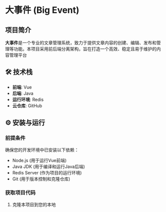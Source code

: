 # 大事件 (Big Event)

## 项目简介

**大事件**是一个专业的文章管理系统，致力于提供文章内容的创建、编辑、发布和管理等功能。本项目采用前后端分离架构，旨在打造一个高效、稳定且易于维护的内容管理平台

## 🛠️ 技术栈

*   **前端**: Vue
*   **后端**: Java
*   **运行环境**: Redis
*   **云仓库**: GitHub

## ⚙️ 安装与运行

### 前提条件
确保您的开发环境中已安装以下依赖：
*   Node.js (用于运行Vue前端)
*   Java JDK (用于编译和运行Java后端)
*   Redis Server (作为项目的运行环境)
*   Git (用于版本控制和克隆仓库)

### 获取项目代码
1.  克隆本项目到您的本地
